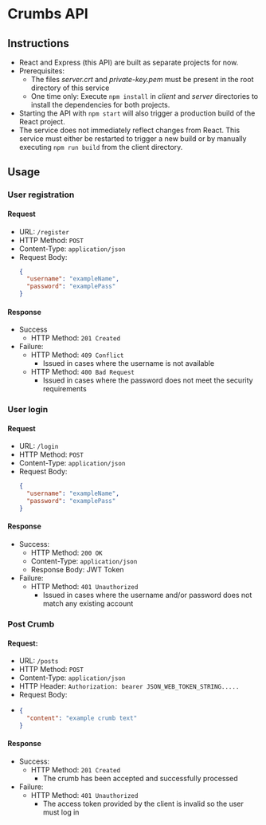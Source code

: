 # Crumbs API

## Instructions

- React and Express (this API) are built as separate projects for now.
- Prerequisites:
  - The files *server.crt* and *private-key.pem* must be present in the root directory of this service
  - One time only: Execute `npm install` in *client* and *server* directories to install the dependencies for both projects.
- Starting the API with `npm start` will also trigger a production build of the React project. 
- The service does not immediately reflect changes from React. This service must either be restarted to trigger a new build or
by manually executing `npm run build` from the client directory.

## Usage

### User registration

#### Request
- URL: `/register`
- HTTP Method: `POST`
- Content-Type: `application/json`
- Request Body:
  ```json
  {
    "username": "exampleName",
    "password": "examplePass"
  }
  ```
#### Response
- Success
  - HTTP Method: `201 Created`
- Failure:
  - HTTP Method: `409 Conflict`
    - Issued in cases where the username is not available
  - HTTP Method: `400 Bad Request`
    - Issued in cases where the password does not meet the security requirements



### User login

#### Request
- URL: `/login`
- HTTP Method: `POST`
- Content-Type: `application/json`
- Request Body:
  ```json
  {
    "username": "exampleName",
    "password": "examplePass"
  }
  ```
#### Response
- Success:
  - HTTP Method: `200 OK`
  - Content-Type: `application/json`
  - Response Body: JWT Token
- Failure:
  - HTTP Method: `401 Unauthorized`
    - Issued in cases where the username and/or password does not match any existing account

### Post Crumb

#### Request: 

- URL: `/posts`
- HTTP Method: `POST`
- Content-Type: `application/json`
- HTTP Header: `Authorization: bearer JSON_WEB_TOKEN_STRING.....`
- Request Body:
- ```json
  {
    "content": "example crumb text"
  }
  ```

#### Response

- Success:
  - HTTP Method: `201 Created`
    - The crumb has been accepted and successfully processed
- Failure:
  - HTTP Method: `401 Unauthorized`
    - The access token provided by the client is invalid so the user must log in
